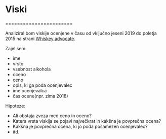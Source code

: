 # Viski
=======================

Analiziral bom viskije ocenjene v času od vključno jeseni 2019 do poletja 2015 na strani [Whiskey advocate](http://whiskyadvocate.com/ratings-and-reviews/).

Zajel sem:
* ime
* vrsto
* vsebnost alkohola
* oceno
* ceno
* opis, ki ga poda ocenjevalec 
* ime ocenjevalca
* čas ocene(npr. zima 2018)


Hipoteze:
* Ali obstaja zveza med ceno in oceno? 
* Katera vrsta viskija se pojavi največkrat in kakšna je povprečna ocena?
* Kakšna je povprečna ocena, ki jo poda posamezen ocenjevalec?
* itd.
